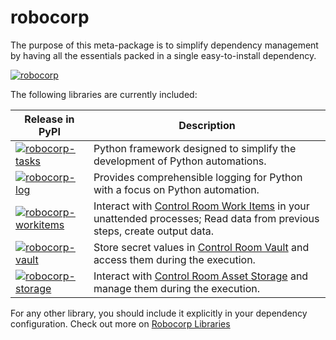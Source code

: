 # robocorp

The purpose of this meta-package is to simplify dependency management by having all the essentials packed in a single easy-to-install dependency.

[![robocorp](https://img.shields.io/pypi/v/robocorp?label=robocorp)](https://pypi.org/project/robocorp/)

The following libraries are currently included:

| Release in PyPI                                                                                                                                  | Description                                                                                                                                                                                          |
|--------------------------------------------------------------------------------------------------------------------------------------------------|---------------------------------------------------------------------------------------------------------------------------------------------------------------------------------------------------|
| [![robocorp-tasks](https://img.shields.io/pypi/v/robocorp-tasks?label=robocorp-tasks)](https://pypi.org/project/robocorp-tasks/)                 | Python framework designed to simplify the development of Python automations.                                                                                                                      |
| [![robocorp-log](https://img.shields.io/pypi/v/robocorp-log?label=robocorp-log)](https://pypi.org/project/robocorp-log/)                         | Provides comprehensible logging for Python with a focus on Python automation.                                                                                                                     |
| [![robocorp-workitems](https://img.shields.io/pypi/v/robocorp-workitems?label=robocorp-workitems)](https://pypi.org/project/robocorp-workitems/) | Interact with [Control Room Work Items](https://robocorp.com/docs/control-room/unattended/work-data-management) in your unattended processes; Read data from previous steps, create output data.  |
| [![robocorp-vault](https://img.shields.io/pypi/v/robocorp-vault?label=robocorp-vault)](https://pypi.org/project/robocorp-vault/)                 | Store secret values in [Control Room Vault](https://robocorp.com/docs/control-room/vault) and access them during the execution.                                                                   |
| [![robocorp-storage](https://img.shields.io/pypi/v/robocorp-storage?label=robocorp-storage)](https://pypi.org/project/robocorp-storage/)         | Interact with [Control Room Asset Storage](https://robocorp.com/docs/control-room/asset-storage) and manage them during the execution.                                                            |

For any other library, you should include it explicitly in your dependency configuration. Check out more on [Robocorp Libraries](https://github.com/robocorp/robocorp/blob/master/docs/README.md)
